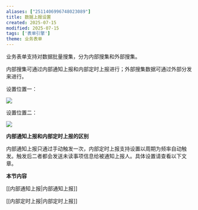 ```yaml
---
aliases: ["2511406996748023089"]
title: 数据上报设置
created: 2025-07-15
modified: 2025-07-15
tags: ['表单引擎']
theme: 业务表单
---
```


业务表单支持对数据批量搜集，分为内部搜集和外部搜集。

内部搜集可通过内部通知上报和内部定时上报进行；外部搜集数据可通过外部分发来进行。

设置位置一：

![](https://myhelpdoc.oss-cn-heyuan.aliyuncs.com/mdimages/9735eed639c146594aecfdc9635916ce.jpg)

设置位置二：

![](https://myhelpdoc.oss-cn-heyuan.aliyuncs.com/mdimages/d0c47a660558200cb99084ac21861b2c.jpg)

**内部通知上报和内部定时上报的区别**

内部通知上报只通过手动触发一次，内部定时上报支持设置以周期为频率自动触发。触发后二者都会发送未读事项信息给被通知上报人。具体设置请查看以下文章。

**本节内容**

[[内部通知上报|内部通知上报]]

[[内部定时上报|内部定时上报]]

